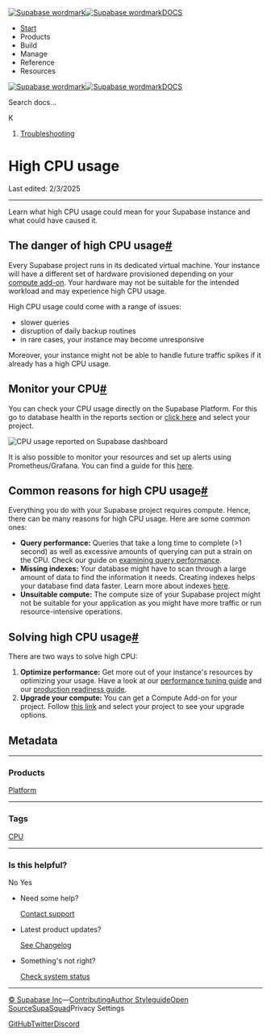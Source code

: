 [![Supabase wordmark](https://supabase.com/docs/_next/image?url=%2Fdocs%2Fsupabase-dark.svg&w=256&q=75&dpl=dpl_5BYG5BkQhU19GEfZfhcgAbeGcRQo)![Supabase wordmark](https://supabase.com/docs/_next/image?url=%2Fdocs%2Fsupabase-light.svg&w=256&q=75&dpl=dpl_5BYG5BkQhU19GEfZfhcgAbeGcRQo)DOCS](https://supabase.com/docs)

-   [Start](https://supabase.com/docs/guides/getting-started)
-   Products
-   Build
-   Manage
-   Reference
-   Resources

[![Supabase wordmark](https://supabase.com/docs/_next/image?url=%2Fdocs%2Fsupabase-dark.svg&w=256&q=75&dpl=dpl_5BYG5BkQhU19GEfZfhcgAbeGcRQo)![Supabase wordmark](https://supabase.com/docs/_next/image?url=%2Fdocs%2Fsupabase-light.svg&w=256&q=75&dpl=dpl_5BYG5BkQhU19GEfZfhcgAbeGcRQo)DOCS](https://supabase.com/docs)

Search docs...

K

1.  [Troubleshooting](https://supabase.com/docs/guides/troubleshooting)

# High CPU usage

Last edited: 2/3/2025

* * *

Learn what high CPU usage could mean for your Supabase instance and what could have caused it.

## The danger of high CPU usage[#](#the-danger-of-high-cpu-usage)

Every Supabase project runs in its dedicated virtual machine. Your instance will have a different set of hardware provisioned depending on your [compute add-on](https://supabase.com/docs/guides/platform/compute-add-ons). Your hardware may not be suitable for the intended workload and may experience high CPU usage.

High CPU usage could come with a range of issues:

-   slower queries
-   disruption of daily backup routines
-   in rare cases, your instance may become unresponsive

Moreover, your instance might not be able to handle future traffic spikes if it already has a high CPU usage.

## Monitor your CPU[#](#monitor-your-cpu)

You can check your CPU usage directly on the Supabase Platform. For this go to database health in the reports section or [click here](https://supabase.com/dashboard/project/_/reports/database) and select your project.

![CPU usage reported on Supabase dashboard](https://supabase.com/docs/img/guides/platform/exhaust-cpu-report.png)

It is also possible to monitor your resources and set up alerts using Prometheus/Grafana. You can find a guide for this [here](https://supabase.com/docs/guides/platform/metrics).

## Common reasons for high CPU usage[#](#common-reasons-for-high-cpu-usage)

Everything you do with your Supabase project requires compute. Hence, there can be many reasons for high CPU usage. Here are some common ones:

-   **Query performance:** Queries that take a long time to complete (>1 second) as well as excessive amounts of querying can put a strain on the CPU. Check our guide on [examining query performance](https://supabase.com/docs/guides/platform/performance#examining-query-performance).
-   **Missing indexes:** Your database might have to scan through a large amount of data to find the information it needs. Creating indexes helps your database find data faster. Learn more about indexes [here](https://supabase.com/docs/guides/database/postgres/indexes).
-   **Unsuitable compute:** The compute size of your Supabase project might not be suitable for your application as you might have more traffic or run resource-intensive operations.

## Solving high CPU usage[#](#solving-high-cpu-usage)

There are two ways to solve high CPU:

1.  **Optimize performance:** Get more out of your instance's resources by optimizing your usage. Have a look at our [performance tuning guide](https://supabase.com/docs/guides/platform/performance#examining-query-performance) and our [production readiness guide](https://supabase.com/docs/guides/platform/going-into-prod#performance).
2.  **Upgrade your compute:** You can get a Compute Add-on for your project. Follow [this link](https://supabase.com/dashboard/project/_/settings/compute-and-disk) and select your project to see your upgrade options.

## Metadata

* * *

### Products

[Platform](https://supabase.com/docs/guides/troubleshooting?products=platform)

* * *

### Tags

[CPU](https://supabase.com/docs/guides/troubleshooting?tags=CPU)

* * *

### Is this helpful?

No Yes

-   Need some help?
    
    [Contact support](https://supabase.com/support)
-   Latest product updates?
    
    [See Changelog](https://supabase.com/changelog)
-   Something's not right?
    
    [Check system status](https://status.supabase.com/)

* * *

[© Supabase Inc](https://supabase.com/)—[Contributing](https://github.com/supabase/supabase/blob/master/apps/docs/DEVELOPERS.md)[Author Styleguide](https://github.com/supabase/supabase/blob/master/apps/docs/CONTRIBUTING.md)[Open Source](https://supabase.com/open-source)[SupaSquad](https://supabase.com/supasquad)Privacy Settings

[GitHub](https://github.com/supabase/supabase)[Twitter](https://twitter.com/supabase)[Discord](https://discord.supabase.com/)